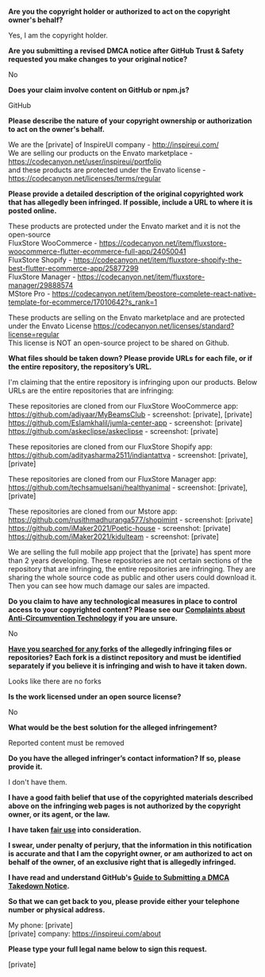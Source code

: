 **Are you the copyright holder or authorized to act on the copyright owner's behalf?**

Yes, I am the copyright holder.

**Are you submitting a revised DMCA notice after GitHub Trust & Safety requested you make changes to your original notice?**

No

**Does your claim involve content on GitHub or npm.js?**

GitHub

**Please describe the nature of your copyright ownership or authorization to act on the owner's behalf.**

We are the [private] of InspireUI company - http://inspireui.com/  
We are selling our products on the Envato marketplace - https://codecanyon.net/user/inspireui/portfolio  
and these products are protected under the Envato license - https://codecanyon.net/licenses/terms/regular  

**Please provide a detailed description of the original copyrighted work that has allegedly been infringed. If possible, include a URL to where it is posted online.**

These products are protected under the Envato market and it is not the open-source  
FluxStore WooCommerce - https://codecanyon.net/item/fluxstore-woocommerce-flutter-ecommerce-full-app/24050041  
FluxStore Shopify - https://codecanyon.net/item/fluxstore-shopify-the-best-flutter-ecommerce-app/25877299  
FluxStore Manager - https://codecanyon.net/item/fluxstore-manager/29888574  
MStore Pro - https://codecanyon.net/item/beostore-complete-react-native-template-for-ecommerce/17010642?s_rank=1  

These products are selling on the Envato marketplace and are protected under the Envato License https://codecanyon.net/licenses/standard?license=regular  
This license is NOT an open-source project to be shared on Github.

**What files should be taken down? Please provide URLs for each file, or if the entire repository, the repository’s URL.**

I'm claiming that the entire repository is infringing upon our products. Below URLs are the entire repositories that are infringing:

These repositories are cloned from our FluxStore WooCommerce app:  
https://github.com/adiyaar/MyBeamsClub - screenshot: [private], [private]  
https://github.com/Eslamkhalil/jumla-center-app - screenshot: [private]  
https://github.com/askeclipse/askeclipse - screenshot: [private]  

These repositories are cloned from our FluxStore Shopify app:  
https://github.com/adityasharma2511/indiantattva - screenshot: [private], [private]  

These repositories are cloned from our FluxStore Manager app:  
https://github.com/techsamuelsani/healthyanimal - screenshot: [private], [private]  

These repositories are cloned from our Mstore app:  
https://github.com/rusithmadhuranga577/shopimint - screenshot: [private]  
https://github.com/iMaker2021/Poetic-house - screenshot: [private]  
https://github.com/iMaker2021/kidulteam - screenshot: [private]  

We are selling the full mobile app project that the [private] has spent more than 2 years developing. These repositories are not certain sections of the repository that are infringing, the entire repositories are infringing. They are sharing the whole source code as public and other users could download it. Then you can see how much damage our sales are impacted.

**Do you claim to have any technological measures in place to control access to your copyrighted content? Please see our <a href="https://docs.github.com/articles/guide-to-submitting-a-dmca-takedown-notice#complaints-about-anti-circumvention-technology">Complaints about Anti-Circumvention Technology</a> if you are unsure.**

No

**<a href="https://docs.github.com/articles/dmca-takedown-policy#b-what-about-forks-or-whats-a-fork">Have you searched for any forks</a> of the allegedly infringing files or repositories? Each fork is a distinct repository and must be identified separately if you believe it is infringing and wish to have it taken down.**

Looks like there are no forks

**Is the work licensed under an open source license?**

No

**What would be the best solution for the alleged infringement?**

Reported content must be removed

**Do you have the alleged infringer’s contact information? If so, please provide it.**

I don't have them.

**I have a good faith belief that use of the copyrighted materials described above on the infringing web pages is not authorized by the copyright owner, or its agent, or the law.**

**I have taken <a href="https://www.lumendatabase.org/topics/22">fair use</a> into consideration.**

**I swear, under penalty of perjury, that the information in this notification is accurate and that I am the copyright owner, or am authorized to act on behalf of the owner, of an exclusive right that is allegedly infringed.**

**I have read and understand GitHub's <a href="https://docs.github.com/articles/guide-to-submitting-a-dmca-takedown-notice/">Guide to Submitting a DMCA Takedown Notice</a>.**

**So that we can get back to you, please provide either your telephone number or physical address.**

My phone: [private]  
[private] company: https://inspireui.com/about

**Please type your full legal name below to sign this request.**

[private]  
